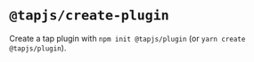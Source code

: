 # `@tapjs/create-plugin`

Create a tap plugin with `npm init @tapjs/plugin` (or `yarn
create @tapjs/plugin`).
